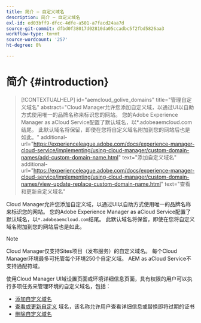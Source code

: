 ```yaml
---
title: 简介 — 自定义域名
description: 简介 — 自定义域名
exl-id: ed03bff9-dfcc-4dfe-a501-a7facd24aa7d
source-git-commit: dfbd0f38017d02810da05ccadbc5f2fbd5826aa3
workflow-type: tm+mt
source-wordcount: '257'
ht-degree: 0%

---
```


# 简介 {#introduction}

>[!CONTEXTUALHELP]
>id="aemcloud_golive_domains"
>title="管理自定义域名"
>abstract="Cloud Manager允许您添加自定义域，以通过UI以自助方式使用唯一的品牌名称来标识您的网站。 您的Adobe Experience Manager as aCloud Service配置了默认域名，以*.adobeaemcloud.com结尾。 此默认域名将保留，即使在您将自定义域名附加到您的网站后也是如此。"
>additional-url="https://experienceleague.adobe.com/docs/experience-manager-cloud-service/implementing/using-cloud-manager/custom-domain-names/add-custom-domain-name.html" text="添加自定义域名"
>additional-url="https://experienceleague.adobe.com/docs/experience-manager-cloud-service/implementing/using-cloud-manager/custom-domain-names/view-update-replace-custom-domain-name.html" text="查看和更新自定义域名"

Cloud Manager允许您添加自定义域，以通过UI以自助方式使用唯一的品牌名称来标识您的网站。 您的Adobe Experience Manager as aCloud Service配置了默认域名，以`*.adobeaemcloud.com`结尾。 此默认域名将保留，即使在您将自定义域名附加到您的网站后也是如此。

>[!NOTE]
>Cloud Manager仅支持Sites项目（发布服务）的自定义域名。 每个Cloud Manager环境最多可托管每个环境250个自定义域。 AEM as aCloud Service不支持通配符域。

使用Cloud Manager UI域设置页面或环境详细信息页面，具有权限的用户可以执行多项任务来管理环境的自定义域名，包括：

* [添加自定义域名](/help/implementing/cloud-manager/custom-domain-names/add-custom-domain-name.md)
* [查看或更新自定义](/help/implementing/cloud-manager/custom-domain-names/view-update-replace-custom-domain-name.md) 域名，该名称允许用户查看详细信息或替换即将过期的证书
* [删除自定义域名](/help/implementing/cloud-manager/custom-domain-names/delete-custom-domain-name.md)
